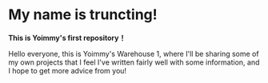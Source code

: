 # My name is truncting!

**This is Yoimmy's first repository！**

Hello everyone, this is Yoimmy's Warehouse 1, 
where I'll be sharing some of my own projects that I feel I've written fairly well with some information, and I hope to get more advice from you!

